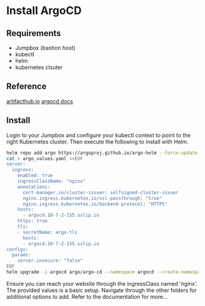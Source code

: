 # Install ArgoCD

## Requirements
- Jumpbox (bastion host)
- kubectl
- helm
- kubernetes clsuter

## Reference
[artifacthub.io](https://artifacthub.io/packages/helm/argo/argocd-apps)
[argocd docs](https://argo-cd.readthedocs.io/en/stable/)

## Install

Login to your Jumpbox and configure your kubectl context to point to the right Kubernetes cluster. Then execute the following to install with Helm.

```sh
helm repo add argo https://argoproj.github.io/argo-helm --force-update
cat > argo_values.yaml <<EOF
server:
  ingress:
    enabled: true
    ingressClassName: "nginx"
    annotations:
      cert-manager.io/cluster-issuer: selfsigned-cluster-issuer
      nginx.ingress.kubernetes.io/ssl-passthrough: "true"
      nginx.ingress.kubernetes.io/backend-protocol: "HTTPS"
    hosts:
      - argocd.10-7-2-155.sslip.io
    https: true
    tls:
    - secretName: argo-tls
      hosts:
      - argocd.10-7-2-155.sslip.io
configs:
  params:
    server.insecure: "false"
EOF
helm upgrade -i argocd argo/argo-cd --namespace argocd --create-namespace --values argo_values.yaml
```

Ensure you can reach your website through the ingressClass named 'nginx'.  The provided values is a basic setup. Navigate through the other folders for additional options to add. Refer to the documentation for more...
